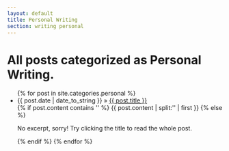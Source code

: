 ```yaml
---
layout: default
title: Personal Writing
section: writing personal
---
```

  <h1>All posts categorized as Personal Writing.</h1>
  <ul class="posts">
    {% for post in site.categories.personal %}
      <li><span>{{ post.date | date_to_string }}</span> &raquo; <a href="{{ site.baseurl }}{{ post.url }}">{{ post.title }}</a></li>
      {% if post.content contains '<!--more-->' %}
          {{ post.content | split:'<!--more-->' | first }}
      {% else %}
          <p>No excerpt, sorry! Try clicking the title to read the whole post.</p>
      {% endif %}
    {% endfor %}
  </ul>